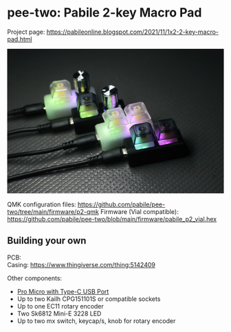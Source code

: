 # pee-two: Pabile 2-key Macro Pad

Project page: https://pabileonline.blogspot.com/2021/11/1x2-2-key-macro-pad.html

![p2 pee-two Pabile2](https://github.com/pabile/pee-two/blob/main/img/_DSC8363-sm.jpg)

QMK configuration files: https://github.com/pabile/pee-two/tree/main/firmware/p2-qmk
Firmware (Vial compatible): https://github.com/pabile/pee-two/blob/main/firmware/pabile_p2_vial.hex


## Building your own
PCB:  
Casing: https://www.thingiverse.com/thing:5142409

Other components:
- [Pro Micro with Type-C USB Port](https://github.com/pabile/pee-two/blob/main/img/promicro-typec-sm.jpg)
- Up to two Kailh CPG151101S or compatible sockets
- Up to one EC11 rotary encoder
- Two Sk6812 Mini-E 3228 LED
- Up to two mx switch, keycap/s, knob for rotary encoder
